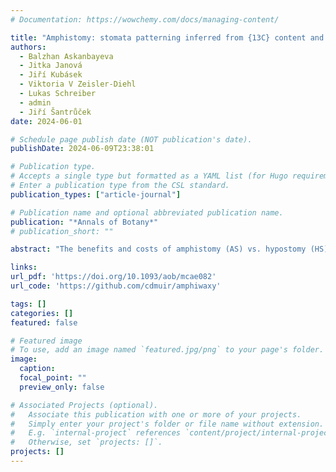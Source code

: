 ```yaml
---
# Documentation: https://wowchemy.com/docs/managing-content/

title: "Amphistomy: stomata patterning inferred from {13C} content and leaf–side specific deposition of epicuticular wax"
authors: 
  - Balzhan Askanbayeva
  - Jitka Janová
  - Jiří Kubásek
  - Viktoria V Zeisler-Diehl
  - Lukas Schreiber
  - admin
  - Jiří Šantrůček
date: 2024-06-01

# Schedule page publish date (NOT publication's date).
publishDate: 2024-06-09T23:38:01

# Publication type.
# Accepts a single type but formatted as a YAML list (for Hugo requirements).
# Enter a publication type from the CSL standard.
publication_types: ["article-journal"]

# Publication name and optional abbreviated publication name.
publication: "*Annals of Botany*"
# publication_short: ""

abstract: "The benefits and costs of amphistomy (AS) vs. hypostomy (HS) are not fully understood. Here, we quantify benefits of access of CO2 through stomata on the upper (adaxial) leaf surface, using 13C abundance in the adaxial and abaxial epicuticular wax. Additionally, a relationship between the distribution of stomata and epicuticular wax (EW) on the opposite leaf sides is studied. We suggest that the 13C content of long-chain aliphatic compounds of cuticular wax records the leaf internal CO2 concentration in chloroplasts adjacent to the adaxial and abaxial epidermes. This unique property stems from (i) wax synthesis being located exclusively in epidermal cells and (ii) ongoing wax renewal over the whole leaf lifespan. Compound-specific and bulk wax 13C abundance (δ) was related to amphistomy level (ASL, fraction of adaxial in all stomata) of four AS and five HS species grown under various levels of irradiance. The isotopic polarity of EW, i.e. the difference in abaxial and adaxial δ(δab-δad), was used to calculate the leaf dorsi-ventral CO2 gradient. Leaf-side specific EW deposition, amphiwaxy level (AWL), was estimated and related to ASL. In HS species, the CO2 concentration in the adaxial epidermis was lower than in the abaxial one independently of light conditions. In high-light and low-light grown AS leaves, the isotopic polarity and CO2 gradient varied in parallel with ASL. AS leaves grown under high light increased ASL compared to low light, and δab-δad approached near-zero values. Changes in ASL occurred concomitantly with changes in AWL. The leaf wax isotopic polarity is a newly identified leaf trait, distinguishing between hypo- and amphistomatous species and indicating that increased ASL in sun-exposed AS leaves reduces the CO2 gradient across the leaf mesophyll. Stomata and epicuticular wax deposition follow similar leaf-side patterning."

links:
url_pdf: 'https://doi.org/10.1093/aob/mcae082'
url_code: 'https://github.com/cdmuir/amphiwaxy'

tags: []
categories: []
featured: false

# Featured image
# To use, add an image named `featured.jpg/png` to your page's folder. 
image:
  caption: 
  focal_point: ""
  preview_only: false

# Associated Projects (optional).
#   Associate this publication with one or more of your projects.
#   Simply enter your project's folder or file name without extension.
#   E.g. `internal-project` references `content/project/internal-project/index.md`.
#   Otherwise, set `projects: []`.
projects: []
---
```

